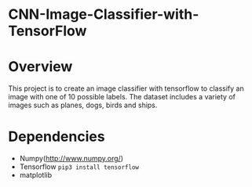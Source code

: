 # CNN-Image-Classifier-with-TensorFlow

Overview
========
This project is to create an image classifier with tensorflow to classify an image with one of 10 possible labels. The dataset includes a variety of images such as planes, dogs, birds and ships. 

Dependencies
========
* Numpy(http://www.numpy.org/)
* Tensorflow ```pip3 install tensorflow```
* matplotlib
